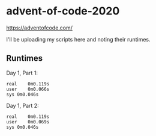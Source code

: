 # advent-of-code-2020
https://adventofcode.com/

I'll be uploading my scripts here and noting their runtimes.

## Runtimes
Day 1, Part 1:
```
real	0m0.119s
user	0m0.066s
sys	0m0.046s
```

Day 1, Part 2:
```
real	0m0.119s
user	0m0.069s
sys	0m0.046s
```
